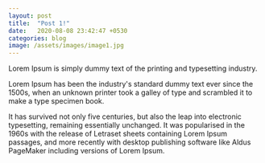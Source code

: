```yaml
---
layout: post
title:  "Post 1!"
date:   2020-08-08 23:42:47 +0530
categories: blog
image: /assets/images/image1.jpg
---
```

Lorem Ipsum is simply dummy text of the printing and typesetting industry. 

Lorem Ipsum has been the industry's standard dummy text ever since the 1500s, when an unknown printer took a galley of type and scrambled it to make a type specimen book. 

It has survived not only five centuries, but also the leap into electronic typesetting, remaining essentially unchanged. It was popularised in the 1960s with the release of Letraset sheets containing Lorem Ipsum passages, and more recently with desktop publishing software like Aldus PageMaker including versions of Lorem Ipsum.

<!-- ![alternate text]({{ page.image | relative_url }}) -->
